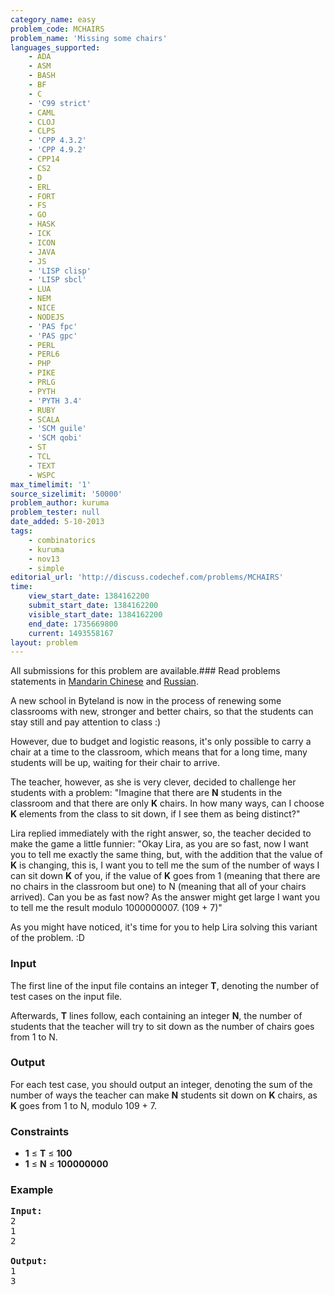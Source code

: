 ```yaml
---
category_name: easy
problem_code: MCHAIRS
problem_name: 'Missing some chairs'
languages_supported:
    - ADA
    - ASM
    - BASH
    - BF
    - C
    - 'C99 strict'
    - CAML
    - CLOJ
    - CLPS
    - 'CPP 4.3.2'
    - 'CPP 4.9.2'
    - CPP14
    - CS2
    - D
    - ERL
    - FORT
    - FS
    - GO
    - HASK
    - ICK
    - ICON
    - JAVA
    - JS
    - 'LISP clisp'
    - 'LISP sbcl'
    - LUA
    - NEM
    - NICE
    - NODEJS
    - 'PAS fpc'
    - 'PAS gpc'
    - PERL
    - PERL6
    - PHP
    - PIKE
    - PRLG
    - PYTH
    - 'PYTH 3.4'
    - RUBY
    - SCALA
    - 'SCM guile'
    - 'SCM qobi'
    - ST
    - TCL
    - TEXT
    - WSPC
max_timelimit: '1'
source_sizelimit: '50000'
problem_author: kuruma
problem_tester: null
date_added: 5-10-2013
tags:
    - combinatorics
    - kuruma
    - nov13
    - simple
editorial_url: 'http://discuss.codechef.com/problems/MCHAIRS'
time:
    view_start_date: 1384162200
    submit_start_date: 1384162200
    visible_start_date: 1384162200
    end_date: 1735669800
    current: 1493558167
layout: problem
---
```

All submissions for this problem are available.###  Read problems statements in [Mandarin Chinese](http://www.codechef.com/download/translated/NOV13/mandarin/MCHAIRS.pdf) and [Russian](http://www.codechef.com/download/translated/NOV13/russian/MCHAIRS.PDF).

A new school in Byteland is now in the process of renewing some classrooms with new, stronger and better chairs, so that the students can stay still and pay attention to class :)

However, due to budget and logistic reasons, it's only possible to carry a chair at a time to the classroom, which means that for a long time, many students will be up, waiting for their chair to arrive.

The teacher, however, as she is very clever, decided to challenge her students with a problem: "Imagine that there are **N** students in the classroom and that there are only **K** chairs. In how many ways, can I choose **K** elements from the class to sit down, if I see them as being distinct?"

Lira replied immediately with the right answer, so, the teacher decided to make the game a little funnier: "Okay Lira, as you are so fast, now I want you to tell me exactly the same thing, but, with the addition that the value of **K** is changing, this is, I want you to tell me the sum of the number of ways I can sit down **K** of you, if the value of **K** goes from 1 (meaning that there are no chairs in the classroom but one) to N (meaning that all of your chairs arrived). Can you be as fast now? As the answer might get large I want you to tell me the result modulo 1000000007. (109 + 7)"

As you might have noticed, it's time for you to help Lira solving this variant of the problem. :D

### Input

The first line of the input file contains an integer **T**, denoting the number of test cases on the input file.

Afterwards, **T** lines follow, each containing an integer **N**, the number of students that the teacher will try to sit down as the number of chairs goes from 1 to N.

### Output

For each test case, you should output an integer, denoting the sum of the number of ways the teacher can make **N** students sit down on **K** chairs, as **K** goes from 1 to N, modulo 109 + 7.

### Constraints

- **1** ≤ **T** ≤ **100**
- **1** ≤ **N** ≤ **100000000**

### Example

<pre><b>Input:</b>
2
1
2

<b>Output:</b>
1
3

</pre>